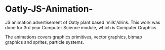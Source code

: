 # Oatly-JS-Animation-
JS animation advertisement of Oatly plant based 'milk'/drink.
This work was done for 3rd year Computer Science module, which is Computer Graphics.

The animations covers graphics primitives, vector graphics, bitmap graphics and sprites, particle systems.
